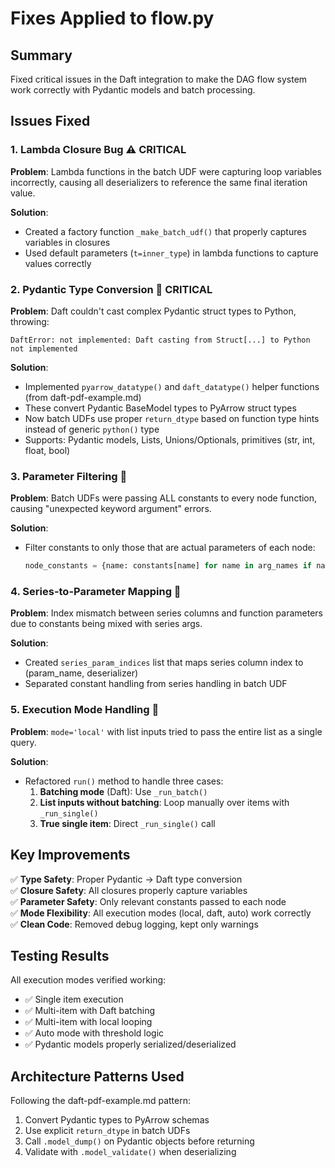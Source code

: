 # Fixes Applied to flow.py

## Summary
Fixed critical issues in the Daft integration to make the DAG flow system work correctly with Pydantic models and batch processing.

## Issues Fixed

### 1. **Lambda Closure Bug** ⚠️ CRITICAL
**Problem**: Lambda functions in the batch UDF were capturing loop variables incorrectly, causing all deserializers to reference the same final iteration value.

**Solution**: 
- Created a factory function `_make_batch_udf()` that properly captures variables in closures
- Used default parameters (`t=inner_type`) in lambda functions to capture values correctly

### 2. **Pydantic Type Conversion** 🔧 CRITICAL
**Problem**: Daft couldn't cast complex Pydantic struct types to Python, throwing:
```
DaftError: not implemented: Daft casting from Struct[...] to Python not implemented
```

**Solution**: 
- Implemented `pyarrow_datatype()` and `daft_datatype()` helper functions (from daft-pdf-example.md)
- These convert Pydantic BaseModel types to PyArrow struct types
- Now batch UDFs use proper `return_dtype` based on function type hints instead of generic `python()` type
- Supports: Pydantic models, Lists, Unions/Optionals, primitives (str, int, float, bool)

### 3. **Parameter Filtering** 🐛
**Problem**: Batch UDFs were passing ALL constants to every node function, causing "unexpected keyword argument" errors.

**Solution**: 
- Filter constants to only those that are actual parameters of each node: 
  ```python
  node_constants = {name: constants[name] for name in arg_names if name in constants}
  ```

### 4. **Series-to-Parameter Mapping** 🐛
**Problem**: Index mismatch between series columns and function parameters due to constants being mixed with series args.

**Solution**: 
- Created `series_param_indices` list that maps series column index to (param_name, deserializer)
- Separated constant handling from series handling in batch UDF

### 5. **Execution Mode Handling** 🔧
**Problem**: `mode='local'` with list inputs tried to pass the entire list as a single query.

**Solution**: 
- Refactored `run()` method to handle three cases:
  1. **Batching mode** (Daft): Use `_run_batch()`
  2. **List inputs without batching**: Loop manually over items with `_run_single()`
  3. **True single item**: Direct `_run_single()` call

## Key Improvements

✅ **Type Safety**: Proper Pydantic → Daft type conversion  
✅ **Closure Safety**: All closures properly capture variables  
✅ **Parameter Safety**: Only relevant constants passed to each node  
✅ **Mode Flexibility**: All execution modes (local, daft, auto) work correctly  
✅ **Clean Code**: Removed debug logging, kept only warnings

## Testing Results

All execution modes verified working:
- ✅ Single item execution
- ✅ Multi-item with Daft batching
- ✅ Multi-item with local looping
- ✅ Auto mode with threshold logic
- ✅ Pydantic models properly serialized/deserialized

## Architecture Patterns Used

Following the daft-pdf-example.md pattern:
1. Convert Pydantic types to PyArrow schemas
2. Use explicit `return_dtype` in batch UDFs
3. Call `.model_dump()` on Pydantic objects before returning
4. Validate with `.model_validate()` when deserializing

